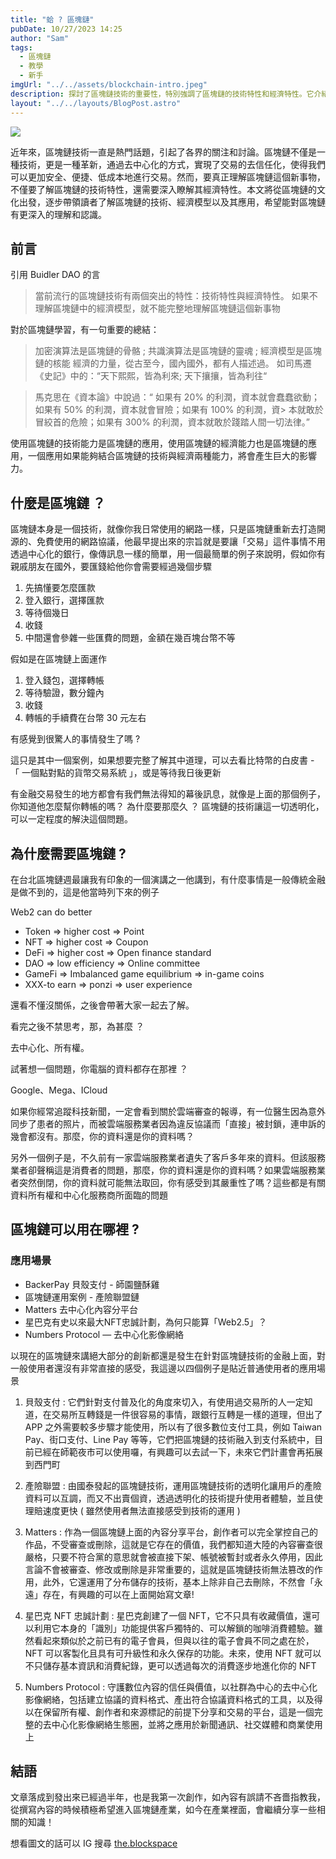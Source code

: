 ```yaml
---
title: "蛤 ? 區塊鏈"
pubDate: 10/27/2023 14:25
author: "Sam"
tags:
  - 區塊鏈
  - 教學
  - 新手
imgUrl: "../../assets/blockchain-intro.jpeg"
description: 探討了區塊鏈技術的重要性，特別強調了區塊鏈的技術特性和經濟特性。它介紹了區塊鏈的運作方式，以及如何在不同應用場景中應用這一技術，包括支付系統、內容分享平台和 NFT 忠誠計劃
layout: "../../layouts/BlogPost.astro"
---
```


![](https://cdn.leonardo.ai/users/021f1954-d139-4b3d-921c-68c3515f13f2/generations/e5b85e61-2d21-45f7-b684-0916c0fdfb32/Leonardo_Diffusion_XL_blockchain_question_mark_abstract_2.jpg?w=512)

近年來，區塊鏈技術一直是熱門話題，引起了各界的關注和討論。區塊鏈不僅是一種技術，更是一種革新，通過去中心化的方式，實現了交易的去信任化，使得我們可以更加安全、便捷、低成本地進行交易。然而，要真正理解區塊鏈這個新事物，不僅要了解區塊鏈的技術特性，還需要深入瞭解其經濟特性。本文將從區塊鏈的文化出發，逐步帶領讀者了解區塊鏈的技術、經濟模型以及其應用，希望能對區塊鏈有更深入的理解和認識。

## 前言

引用 Buidler DAO 的言

> 當前流行的區塊鏈技術有兩個突出的特性：技術特性與經濟特性。 如果不理解區塊鏈中的經濟模型，就不能完整地理解區塊鏈這個新事物

對於區塊鏈學習，有一句重要的總結：

> 加密演算法是區塊鏈的骨骼 ; 共識演算法是區塊鏈的靈魂 ; 經濟模型是區塊鏈的核能
> 經濟的力量，從古至今，國內國外，都有人描述過。 如司馬遷《史記》中的：“天下熙熙，皆為利來; 天下攘攘，皆為利往“

> 馬克思在《資本論》中說過：“ 如果有 20% 的利潤，資本就會蠢蠢欲動；如果有 50% 的利潤，資本就會冒險；如果有 100% 的利潤，資> 本就敢於冒絞首的危險；如果有 300% 的利潤，資本就敢於踐踏人間一切法律。”

使用區塊鏈的技術能力是區塊鏈的應用，使用區塊鏈的經濟能力也是區塊鏈的應用，一個應用如果能夠結合區塊鏈的技術與經濟兩種能力，將會產生巨大的影響力。

## 什麼是區塊鏈 ？

區塊鏈本身是一個技術，就像你我日常使用的網路一樣，只是區塊鏈重新去打造開源的、免費使用的網路協議，他最早提出來的宗旨就是要讓「交易」這件事情不用透過中心化的銀行，像傳訊息一樣的簡單，用一個最簡單的例子來說明，假如你有親戚朋友在國外，要匯錢給他你會需要經過幾個步驟

1. 先搞懂要怎麼匯款
2. 登入銀行，選擇匯款
3. 等待個幾日
4. 收錢
5. 中間還會參雜一些匯費的問題，金額在幾百塊台幣不等

假如是在區塊鏈上面運作

1. 登入錢包，選擇轉帳
2. 等待驗證，數分鐘內
3. 收錢
4. 轉帳的手續費在台幣 30 元左右

有感覺到很驚人的事情發生了嗎 ?

這只是其中一個案例，如果想要完整了解其中道理，可以去看比特幣的白皮書 - 「 一個點對點的貨幣交易系統 」，或是等待我日後更新

有金融交易發生的地方都會有我們無法得知的幕後訊息，就像是上面的那個例子，你知道他怎麼幫你轉帳的嗎？ 為什麼要那麼久 ？ 區塊鏈的技術讓這一切透明化，可以一定程度的解決這個問題。

## 為什麼需要區塊鏈 ?

在台北區塊鏈週最讓我有印象的一個演講之一他講到，有什麼事情是一般傳統金融是做不到的，這是他當時列下來的例子

Web2 can do better

- Token => higher cost => Point
- NFT => higher cost => Coupon
- DeFi => higher cost => Open finance standard
- DAO => low efficiency => Online committee
- GameFi => Imbalanced game equilibrium => in-game coins
- XXX-to earn => ponzi => user experience

還看不懂沒關係，之後會帶著大家一起去了解。

看完之後不禁思考，那，為甚麼 ？

去中心化、所有權。

試著想一個問題，你電腦的資料都存在那裡 ？

Google、Mega、ICloud

如果你經常追蹤科技新聞，一定會看到關於雲端審查的報導，有一位醫生因為意外同步了患者的照片，而被雲端服務業者因為違反協議而「直接」被封鎖，連申訴的幾會都沒有。那麼，你的資料還是你的資料嗎？

另外一個例子是，不久前有一家雲端服務業者遺失了客戶多年來的資料。但該服務業者卻聲稱這是消費者的問題，那麼，你的資料還是你的資料嗎？如果雲端服務業者突然倒閉，你的資料就可能無法取回，你有感受到其嚴重性了嗎？這些都是有關資料所有權和中心化服務商所面臨的問題

## 區塊鏈可以用在哪裡 ?

### 應用場景

- BackerPay 貝殼支付 - 師園鹽酥雞
- 區塊鏈運用案例 - 產險聯盟鏈
- Matters 去中心化內容分平台
- 星巴克有史以來最大NFT忠誠計劃，為何只能算「Web2.5」？
- Numbers Protocol — 去中心化影像網絡

以現在的區塊鏈來講絕大部分的創新都還是發生在針對區塊鏈技術的金融上面，對一般使用者還沒有非常直接的感受，我這邊以四個例子是貼近普通使用者的應用場景

1. 貝殼支付 : 它們針對支付普及化的角度來切入，有使用過交易所的人一定知道，在交易所互轉錢是一件很容易的事情，跟銀行互轉是一樣的道理，但出了 APP 之外需要較多步驟才能使用，所以有了很多數位支付工具，例如 Taiwan Pay、街口支付、Line Pay 等等，它們把區塊鏈的技術融入到支付系統中，目前已經在師範夜市可以使用囉，有興趣可以去試一下，未來它們計畫會再拓展到西門町

2. 產險聯盟 : 由國泰發起的區塊鏈技術，運用區塊鏈技術的透明化讓用戶的產險資料可以互調，而又不出賣個資，透過透明化的技術提升使用者體驗，並且使理賠速度更快 ( 雖然使用者無法直接感受到技術的運用 )

3. Matters : 作為一個區塊鏈上面的內容分享平台，創作者可以完全掌控自己的作品，不受審查或刪除，這就是它存在的價值，我們都知道大陸的內容審查很嚴格，只要不符合黨的意思就會被直接下架、帳號被暫封或者永久停用，因此言論不會被審查、修改或刪除是非常重要的，這就是區塊鏈技術無法篡改的作用，此外，它還運用了分布儲存的技術，基本上除非自己去刪除，不然會「永遠」存在，有興趣的可以在上面開始寫文章!

4. 星巴克 NFT 忠誠計劃 : 星巴克創建了一個 NFT，它不只具有收藏價值，還可以利用它本身的「識別」功能提供客戶獨特的、可以解鎖的咖啡消費體驗。雖然看起來類似於之前已有的電子會員，但與以往的電子會員不同之處在於，NFT 可以客製化且具有可升級性和永久保存的功能。未來，使用 NFT 就可以不只儲存基本資訊和消費紀錄，更可以透過每次的消費逐步地進化你的 NFT

5. Numbers Protocol : 守護數位內容的信任與價值，以社群為中心的去中心化影像網絡，包括建立協議的資料格式、產出符合協議資料格式的工具，以及得以在保留所有權、創作者和來源標記的前提下分享和交易的平台，這是一個完整的去中心化影像網絡生態圈，並將之應用於新聞通訊、社交媒體和商業使用上

## 結語

文章落成到發出來已經過半年，也是我第一次創作，如內容有誤請不吝嗇指教我，從撰寫內容的時候積極希望進入區塊鏈產業，如今在產業裡面，會繼續分享一些相關的知識！

想看圖文的話可以 IG 搜尋 [the.blockspace](https://www.instagram.com/the.blockspace)
